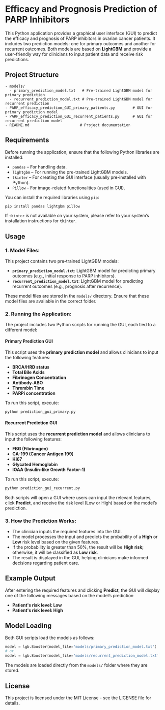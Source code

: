 

# Efficacy and Prognosis Prediction of PARP Inhibitors

This Python application provides a graphical user interface (GUI) to predict the efficacy and prognosis of PARP inhibitors in ovarian cancer patients. It includes two prediction models: one for primary outcomes and another for recurrent outcomes. Both models are based on **LightGBM** and provide a user-friendly way for clinicians to input patient data and receive risk predictions.

## Project Structure

```
- models/
  - primary_prediction_model.txt   # Pre-trained LightGBM model for primary prediction
  - recurrent_prediction_model.txt # Pre-trained LightGBM model for recurrent prediction
- PARP_efficacy_prediction_GUI_primary_patients.py        # GUI for primary prediction model
- PARP_efficacy_prediction_GUI_recurrent_patients.py      # GUI for recurrent prediction model
- README.md                       # Project documentation
```

## Requirements

Before running the application, ensure that the following Python libraries are installed:

- `pandas` – For handling data.
- `lightgbm` – For running the pre-trained LightGBM models.
- `tkinter` – For creating the GUI interface (usually pre-installed with Python).
- `Pillow` – For image-related functionalities (used in GUI).

You can install the required libraries using `pip`:

```bash
pip install pandas lightgbm pillow
```

If `tkinter` is not available on your system, please refer to your system’s installation instructions for `tkinter`.

## Usage

### 1. **Model Files**:

This project contains two pre-trained LightGBM models:

- **`primary_prediction_model.txt`**: LightGBM model for predicting primary outcomes (e.g., initial response to PARP inhibitors).
- **`recurrent_prediction_model.txt`**: LightGBM model for predicting recurrent outcomes (e.g., prognosis after recurrence).

These model files are stored in the `models/` directory. Ensure that these model files are available in the correct folder.

### 2. **Running the Application**:

The project includes two Python scripts for running the GUI, each tied to a different model:

#### Primary Prediction GUI

This script uses the **primary prediction model** and allows clinicians to input the following features:

- **BRCA/HRD status**
- **Total Bile Acids**
- **Fibrinogen Concentration**
- **Antibody-ABO**
- **Thrombin Time**
- **PARPi concentration**

To run this script, execute:

```bash
python prediction_gui_primary.py
```

#### Recurrent Prediction GUI

This script uses the **recurrent prediction model** and allows clinicians to input the following features:

- **FBG (Fibrinogen)**
- **CA-199 (Cancer Antigen 199)**
- **Ki67**
- **Glycated Hemoglobin**
- **IOAA (Insulin-like Growth Factor-1)**

To run this script, execute:

```bash
python prediction_gui_recurrent.py
```

Both scripts will open a GUI where users can input the relevant features, click **Predict**, and receive the risk level (Low or High) based on the model’s prediction.

### 3. **How the Prediction Works**:

- The clinician inputs the required features into the GUI.
- The model processes the input and predicts the probability of a **High** or **Low** risk level based on the given features.
- If the probability is greater than 50%, the result will be **High risk**; otherwise, it will be classified as **Low risk**.
- The result is displayed in the GUI, helping clinicians make informed decisions regarding patient care.

## Example Output

After entering the required features and clicking **Predict**, the GUI will display one of the following messages based on the model’s prediction:

- **Patient's risk level: Low**
- **Patient's risk level: High**

## Model Loading

Both GUI scripts load the models as follows:

```python
model = lgb.Booster(model_file='models/primary_prediction_model.txt')  # For primary prediction
# or
model = lgb.Booster(model_file='models/recurrent_prediction_model.txt')  # For recurrent prediction
```

The models are loaded directly from the `models/` folder where they are stored.

## License

This project is licensed under the MIT License - see the LICENSE file for details.
